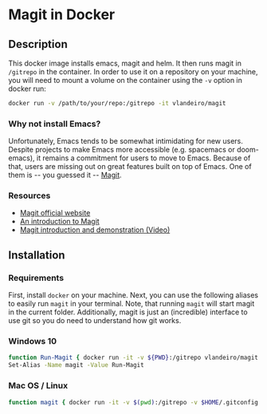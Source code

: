 # Magit in Docker

## Description

This docker image installs emacs, magit and helm. It then runs magit in
`/gitrepo` in the container. In order to use it on a repository on your machine,
you will need to mount a volume on the container using the `-v` option in docker run:

```sh
docker run -v /path/to/your/repo:/gitrepo -it vlandeiro/magit
```

### Why not install Emacs?

Unfortunately, Emacs tends to be somewhat intimidating for new users. Despite
projects to make Emacs more accessible (e.g. spacemacs or doom-emacs), it
remains a commitment for users to move to Emacs. Because of that, users are
missing out on great features built on top of Emacs. One of them is -- you
guessed it -- [Magit](https://magit.vc/).

### Resources 

- [Magit official website](https://magit.vc/)
- [An introduction to Magit](https://www.masteringemacs.org/article/introduction-magit-emacs-mode-git)
- [Magit introduction and demonstration (Video)](https://www.youtube.com/watch?v=vQO7F2Q9DwA)

## Installation

### Requirements

First, install `docker` on your machine. Next, you can use the following aliases
to easily run `magit` in your terminal. Note, that running `magit` will start
magit in the current folder. Additionally, magit is just an (incredible)
interface to use git so you do need to understand how git works.

### Windows 10

```sh
function Run-Magit { docker run -it -v ${PWD}:/gitrepo vlandeiro/magit }
Set-Alias -Name magit -Value Run-Magit
```

### Mac OS / Linux

```sh
function magit { docker run -it -v $(pwd):/gitrepo -v $HOME/.gitconfig:/root/.gitconfig -v $HOME/.ssh:/root/.ssh vlandeiro/magit:latest }
```

